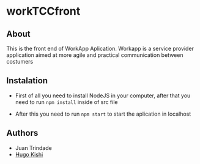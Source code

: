 # workTCCfront

## About
This is the front end of WorkApp Aplication. 
Workapp is a service provider application aimed at more agile and practical communication between costumers


## Instalation  
- First of all you need to install NodeJS in your computer, after that you need to run ```npm install``` inside of src file

- After this you need to run ```npm start``` to start the aplication in localhost

## Authors
- Juan Trindade
- [Hugo Kishi](https://github.com/hugokishi)
